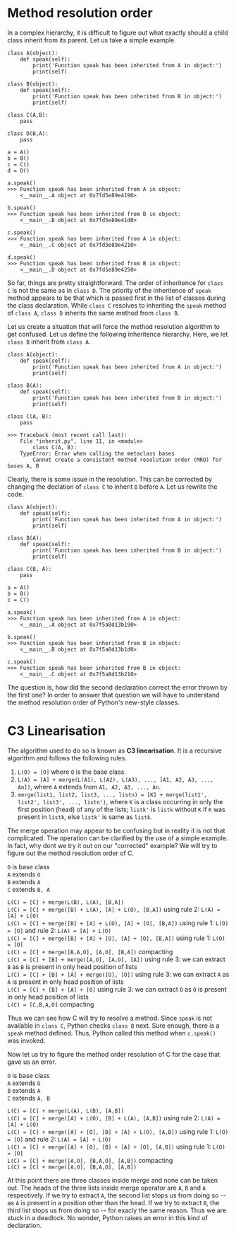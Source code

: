 # Method resolution order

In a complex hierarchy, it is difficult to figure out what exactly should a child class inherit from its parent. Let us take a simple example.

    class A(object):
        def speak(self):
            print('Function speak has been inherited from A in object:')
            print(self)
            
    class B(object):
        def speak(self):
            print('Function speak has been inherited from B in object:')
            print(self)
            
    class C(A,B):
        pass
        
    class D(B,A):
        pass
        
    a = A()
    b = B()
    c = C()
    d = D()
    
    a.speak()
    >>> Function speak has been inherited from A in object:
        <__main__.A object at 0x7fd5e89e4190>
        
    b.speak()
    >>> Function speak has been inherited from B in object:
        <__main__.B object at 0x7fd5e89e41d0>

    c.speak()
    >>> Function speak has been inherited from A in object:
        <__main__.C object at 0x7fd5e89e4210>

    d.speak()
    >>> Function speak has been inherited from B in object:
        <__main__.D object at 0x7fd5e89e4250>
        
So far, things are pretty straightforward. The order of inheritence for `class C` is not the same as in `class D`. The priority of the inheritence of `speak` method appears to be that which is passed first in the list of classes during the class declaration. While `class C` resolves to inheriting the `speak` method of `class A`, `class D` inherits the same method from `class B`.

Let us create a situation that will force the method resolution algorithm to get confused. Let us define the following inheritence hierarchy. Here, we let `class B` inherit from `class A`.

    class A(object):
        def speak(self):
            print('Function speak has been inherited from A in object:')
            print(self)
        
    class B(A):
        def speak(self):
            print('Function speak has been inherited from B in object:')
            print(self)

    class C(A, B):
        pass
        
    >>> Traceback (most recent call last):
        File "inherit.py", line 11, in <module>
            class C(A, B):
        TypeError: Error when calling the metaclass bases
            Cannot create a consistent method resolution order (MRO) for bases A, B

Clearly, there is some issue in the resolution. This can be corrected by changing the declation of `class C` to inherit `B` before `A`. Let us rewrite the code.

    class A(object):
        def speak(self):
            print('Function speak has been inherited from A in object:')
            print(self)

    class B(A):
        def speak(self):
            print('Function speak has been inherited from B in object:')
            print(self)

    class C(B, A):
        pass

    a = A()
    b = B()
    c = C()

    a.speak()
    >>> Function speak has been inherited from A in object:
        <__main__.A object at 0x7f5a8d13b190>

    b.speak()
    >>> Function speak has been inherited from B in object:
        <__main__.B object at 0x7f5a8d13b1d0>

    c.speak()
    >>> Function speak has been inherited from B in object:
        <__main__.C object at 0x7f5a8d13b210>

The question is, how did the second declaration correct the error thrown by the first one? In order to answer that question we will have to understand the method resolution order of Python's new-style classes.

# C3 Linearisation

The algorithm used to do so is known as **C3 linearisation**. It is a recursive algorithm and follows the following rules.

1. `L(O) = [O]` where `O` is the base class.
2. `L(A) = [A] + merge(L(A1), L(A2), L(A3), ..., [A1, A2, A3, ..., An])`, where `A` extends from `A1, A2, A3, ..., An`.
3. `merge(list1, list2, list3, ..., listn) = [K] + merge(list1', list2', list3', ..., listn')`, where `K` is a class occurring in only the first position (head) of any of the lists; `listk'` is `listk` without `K` if `K` was present in `listk`, else `listk'` is same as `listk`.

The merge operation may appear to be confusing but in reality it is not that complicated. The operation can be clarified by the use of a simple example. In fact, why dont we try it out on our "corrected" example? We will try to figure out the method resolution order of C.

`O` is base class  
`A` extends `O`  
`B` extends `A`  
`C` extends `B, A`
    
`L(C) = [C] + merge(L(B), L(A), [B,A])`  
`L(C) = [C] + merge([B] + L(A), [A] + L(O), [B,A])` using rule 2: `L(A) = [A] + L(O)`  
`L(C) = [C] + merge([B] + [A] + L(O), [A] + [O], [B,A])` using rule 1: `L(O) = [O]` and rule 2: `L(A) = [A] + L(O)`  
`L(C) = [C] + merge([B] + [A] + [O], [A] + [O], [B,A])` using rule 1: `L(O) = [O]`  
`L(C) = [C] + merge([B,A,O], [A,O], [B,A])` compacting  
`L(C) = [C] + [B] + merge([A,O], [A,O], [A])` using rule 3: we can extract `B` as `B` is present in only head position of lists  
`L(C) = [C] + [B] + [A] + merge([O], [O])` using rule 3: we can extract `A` as `A` is present in only head position of lists  
`L(C) = [C] + [B] + [A] + [O]`  using rule 3: we can extract `O` as `O` is present in only head position of lists  
`L(C) = [C,B,A,O]` compacting  

Thus we can see how C will try to resolve a method. Since `speak` is not available in `class C`, Python checks `class B` next. Sure enough, there is a `speak` method defined. Thus, Python called this method when `c.speak()` was invoked.

Now let us try to figure the method order resolution of C for the case that gave us an error.

`O` is base class  
`A` extends `O`  
`B` extends `A`  
`C` extends `A, B`
    
`L(C) = [C] + merge(L(A), L(B), [A,B])`  
`L(C) = [C] + merge([A] + L(O), [B] + L(A), [A,B])` using rule 2: `L(A) = [A] + L(O)`  
`L(C) = [C] + merge([A] + [O], [B] + [A] + L(O), [A,B])` using rule 1: `L(O) = [O]` and rule 2: `L(A) = [A] + L(O)`  
`L(C) = [C] + merge([A] + [O], [B] + [A] + [O], [A,B])` using rule 1: `L(O) = [O]`  
`L(C) = [C] + merge([A,O], [B,A,O], [A,B])` compacting  
`L(C) = [C] + merge([A,O], [B,A,O], [A,B])`

At this point there are three classes inside merge and none can be taken out. The heads of the three lists inside merge operator are `A`, `B` and `A` respectively. If we try to extract `A`, the second list stops us from doing so -- as `A` is present in a position other than the head. If we try to extract `B`, the third list stops us from doing so -- for exacly the same reason. Thus we are stuck in a deadlock. No wonder, Python raises an error in this kind of declaration.

